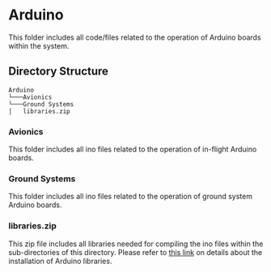 # Arduino
This folder includes all code/files related to the operation of Arduino boards within the system.


## Directory Structure

```
Arduino
└───Avionics
└───Ground Systems
│   libraries.zip
```

### Avionics
This folder includes all ino files related to the operation of in-flight Arduino boards.

### Ground Systems
This folder includes all ino files related to the operation of ground system Arduino boards.

### libraries.zip
This zip file includes all libraries needed for compiling the ino files within the sub-directories of this directory. Please refer to [this link](https://docs.arduino.cc/software/ide-v1/tutorials/installing-libraries) on details about the installation of Arduino libraries.
